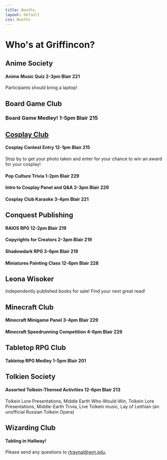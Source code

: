 ```yaml
---
title: Booths
layout: default
css: Booths
---
```

# Who's at Griffincon?
## Anime Society
#### Anime Music Quiz 2-3pm Blair 221
Participants should bring a laptop!
## Board Game Club
### Board Game Medley! 1-5pm Blair 215
## [Cosplay Club](https://www.instagram.com/wmcosclub?utm_source=ig_web_button_share_sheet&igsh=ZDNlZDc0MzIxNw==)
#### Cosplay Contest Entry 12-1pm Blair 215
Stop by to get your photo taken and enter for your chance to win an award for your cosplay!
#### Pop Culture Trivia 1-2pm Blair 229
#### Intro to Cosplay Panel and Q&A  2-3pm Blair 229
#### Cosplay Club Karaoke 3-4pm Blair 221
## Conquest Publishing
#### RAIOS RPG  12-2pm Blair 219
#### Copyrights for Creators  2-3pm Blair 219
#### Shadowdark RPG  3-6pm Blair 219
#### Miniatures Painting Class 12-6pm Blair 228
## Leona Wisoker
Independently published books for sale! Find your next great read!
## Minecraft Club
#### Minecraft Minigame Panel  3-4pm Blair 229
#### Minecraft Speedrunning Competition  4-6pm Blair 229
## Tabletop RPG Club
#### Tabletop RPG Medley  1-5pm Blair 201
## Tolkien Society
#### Assorted Tolkein-Themed Activities  12-6pm Blair 213
Tolkein Lore Presentations, Middle Earth Who-Would-Win, Tolkein Lore Presentations, Middle-Earth Trivia, Live Tolkein music, Lay of Leithian (an unofficial Russian Tolkein Opera)
## Wizarding Club
#### Tabling in Hallway!

Please send any questions to [rtraynal@wm.edu](rtraynal@wm.edu).

